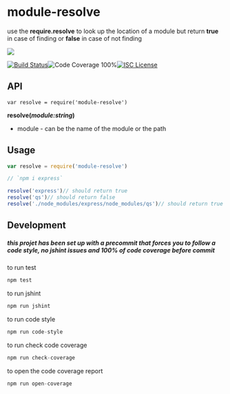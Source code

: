 # module-resolve

use the **require.resolve** to look up the location of a module but return **true** in case of finding or **false** in case of not finding

<a href="https://nodei.co/npm/module-resolve/"><img src="https://nodei.co/npm/module-resolve.png?downloads=true"></a>

[![Build Status](https://img.shields.io/badge/build-passing-brightgreen.svg?style=flat-square)](https://travis-ci.org/joaquimserafim/module-resolve)![Code Coverage 100%](https://img.shields.io/badge/code%20coverage-100%25-green.svg?style=flat-square)[![ISC License](https://img.shields.io/badge/license-ISC-blue.svg?style=flat-square)](https://github.com/joaquimserafim/module-resolve/blob/master/LICENSE)


## API
`var resolve = require('module-resolve')`

**resolve(*module:string*)**
*   module - can be the name of the module or the path

## Usage

```js
var resolve = require('module-resolve')

// `npm i express`

resolve('express')// should return true
resolve('qs')// should return false
resolve('./node_modules/express/node_modules/qs')// should return true

```


## Development

##### this projet has been set up with a precommit that forces you to follow a code style, no jshint issues and 100% of code coverage before commit


to run test
``` js
npm test
```

to run jshint
``` js
npm run jshint
```

to run code style
``` js
npm run code-style
```

to run check code coverage
``` js
npm run check-coverage
```

to open the code coverage report
``` js
npm run open-coverage
```
